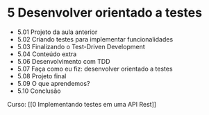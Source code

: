 # 5 Desenvolver orientado a testes
- 5.01 Projeto da aula anterior
- 5.02 Criando testes para implementar funcionalidades
- 5.03 Finalizando o Test-Driven Development
- 5.04 Conteúdo extra
- 5.06 Desenvolvimento com TDD
- 5.07 Faça como eu fiz: desenvolver orientado a testes
- 5.08 Projeto final
- 5.09 O que aprendemos?
- 5.10 Conclusão

Curso: [[0 Implementando testes em uma API Rest]]
